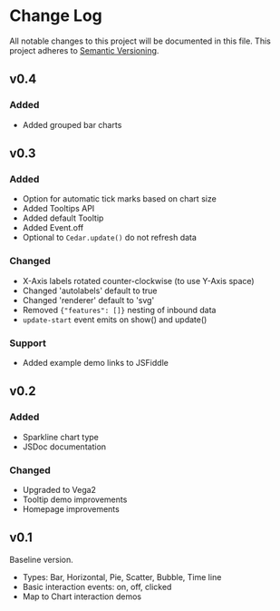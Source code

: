 # Change Log

All notable changes to this project will be documented in this file.
This project adheres to [Semantic Versioning](http://semver.org/).

## v0.4

### Added
- Added grouped bar charts

## v0.3

### Added
- Option for automatic tick marks based on chart size
- Added Tooltips API
- Added default Tooltip
- Added Event.off
- Optional to `Cedar.update()` do not refresh data

### Changed
- X-Axis labels rotated counter-clockwise (to use Y-Axis space)
- Changed 'autolabels' default to true
- Changed 'renderer' default to 'svg'
- Removed `{"features": []}` nesting of inbound data
- `update-start` event emits on show() and update()

### Support
- Added example demo links to JSFiddle

## v0.2

### Added
- Sparkline chart type
- JSDoc documentation

### Changed
- Upgraded to Vega2
- Tooltip demo improvements
- Homepage improvements

## v0.1

Baseline version.

- Types: Bar, Horizontal, Pie, Scatter, Bubble, Time line
- Basic interaction events: on, off, clicked
- Map to Chart interaction demos